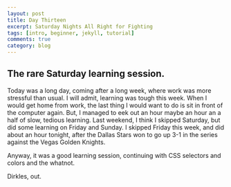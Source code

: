 ```yaml
---
layout: post
title: Day Thirteen
excerpt: Saturday Nights All Right for Fighting
tags: [intro, beginner, jekyll, tutorial]
comments: true
category: blog
---
```


## The rare Saturday learning session.

Today was a long day, coming after a long week, where work was more stressful than usual. I will admit, learning was tough this week. When I would get home from work, the last thing I would want to do is sit in front of the computer again. But, I managed to eek out an hour maybe an hour an a half of slow, tedious learning. Last weekend, I think I skipped Saturday, but did some learning on Friday and Sunday. I skipped Friday this week, and did about an hour tonight, after the <span style="color: green font_weight: bold;">Dallas Stars</span> won to go up 3-1 in the series against the Vegas Golden Knights.

Anyway, it was a good learning session, continuing with CSS selectors and colors and the whatnot.

Dirkles, out.  
